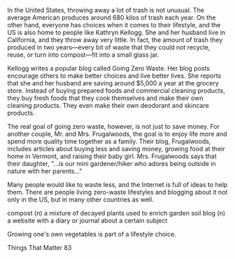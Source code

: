 In the United States, throwing away a lot of trash is not unusual. The average American produces around 680 kilos of trash each year. On the other hand, everyone has choices when it comes to their lifestyle, and the US is also home to people like Kathryn Kellogg. She and her husband live in California, and they throw away very little. In fact, the amount of trash they produced in two years—every bit of waste that they could not recycle, reuse, or turn into compost—fit into a small glass jar.

Kellogg writes a popular blog called Going Zero Waste. Her blog posts encourage others to make better choices and live better lives. She reports that she and her husband are saving around $5,000 a year at the grocery store. Instead of buying prepared foods and commercial cleaning products, they buy fresh foods that they cook themselves and make their own cleaning products. They even make their own deodorant and skincare products.

The real goal of going zero waste, however, is not just to save money. For another couple, Mr. and Mrs. Frugalwoods, the goal is to enjoy life more and spend more quality time together as a family. Their blog, Frugalwoods, includes articles about buying less and saving money, growing food at their home in Vermont, and raising their baby girl. Mrs. Frugalwoods says that their daughter, "...is our mini gardener/hiker who adores being outside in nature with her parents..."

Many people would like to waste less, and the Internet is full of ideas to help them. There are people living zero-waste lifestyles and blogging about it not only in the US, but in many other countries as well.

compost (n) a mixture of decayed plants used to enrich garden soil
blog (n) a website with a diary or journal about a certain subject

Growing one's own vegetables is part of a lifestyle choice.

Things That Matter 83